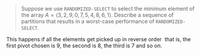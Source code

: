 > Suppose we use `RANDOMIZED-SELECT` to select the minimum element of the
> array $A = \langle 3, 2, 9, 0, 7, 5, 4, 8, 6, 1 \rangle$. Describe a
> sequence of partitions that results in a worst-case performance of
> `RANDOMIZED-SELECT`.

This happens if all the elements get picked up in reverse order ­ that is, the
first pivot chosen is 9, the second is 8, the third is 7 and so on.
